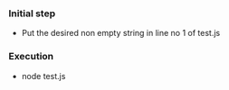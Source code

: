 ### Initial step
* Put the desired non empty string in line no 1 of test.js

### Execution 
* node test.js